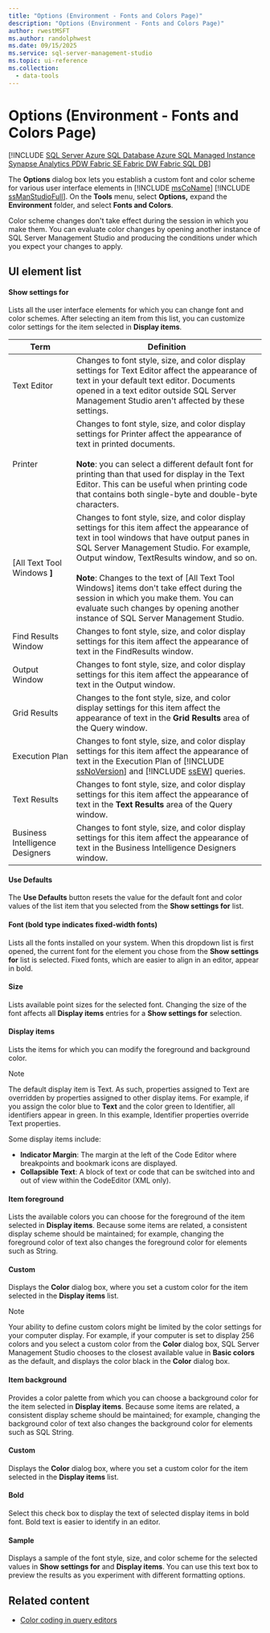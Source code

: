 ```yaml
---
title: "Options (Environment - Fonts and Colors Page)"
description: "Options (Environment - Fonts and Colors Page)"
author: rwestMSFT
ms.author: randolphwest
ms.date: 09/15/2025
ms.service: sql-server-management-studio
ms.topic: ui-reference
ms.collection:
  - data-tools
---
```

# Options (Environment - Fonts and Colors Page)

[!INCLUDE [SQL Server Azure SQL Database Azure SQL Managed Instance Synapse Analytics PDW Fabric SE Fabric DW Fabric SQL DB](../includes/applies-to-version/sql-asdb-asdbmi-asa-pdw-fabricse-fabricdw-fabricsqldb.md)]

The **Options** dialog box lets you establish a custom font and color scheme for various user interface elements in [!INCLUDE [msCoName](../includes/msconame-md.md)] [!INCLUDE [ssManStudioFull](../includes/ssmanstudiofull-md.md)]. On the **Tools** menu, select **Options,** expand the **Environment** folder, and select **Fonts and Colors**.

Color scheme changes don't take effect during the session in which you make them. You can evaluate color changes by opening another instance of SQL Server Management Studio and producing the conditions under which you expect your changes to apply.

## UI element list

#### Show settings for

Lists all the user interface elements for which you can change font and color schemes. After selecting an item from this list, you can customize color settings for the item selected in **Display items**.

| Term | Definition |
| --- | --- |
| Text Editor | Changes to font style, size, and color display settings for Text Editor affect the appearance of text in your default text editor. Documents opened in a text editor outside SQL Server Management Studio aren't affected by these settings. |
| Printer | Changes to font style, size, and color display settings for Printer affect the appearance of text in printed documents.<br /><br />**Note**: you can select a different default font for printing than that used for display in the Text Editor. This can be useful when printing code that contains both single-byte and double-byte characters. |
| [All Text Tool Windows **]** | Changes to font style, size, and color display settings for this item affect the appearance of text in tool windows that have output panes in SQL Server Management Studio. For example, Output window, TextResults window, and so on.<br /><br />**Note**: Changes to the text of [All Text Tool Windows] items don't take effect during the session in which you make them. You can evaluate such changes by opening another instance of SQL Server Management Studio. |
| Find Results Window | Changes to font style, size, and color display settings for this item affect the appearance of text in the FindResults window. |
| Output Window | Changes to font style, size, and color display settings for this item affect the appearance of text in the Output window. |
| Grid Results | Changes to the font style, size, and color display settings for this item affect the appearance of text in the **Grid Results** area of the Query window. |
| Execution Plan | Changes to font style, size, and color display settings for this item affect the appearance of text in the Execution Plan of [!INCLUDE [ssNoVersion](../includes/ssnoversion-md.md)] and [!INCLUDE [ssEW](../includes/ssew-md.md)] queries. |
| Text Results | Changes to font style, size, and color display settings for this item affect the appearance of text in the **Text Results** area of the Query window. |
| Business Intelligence Designers | Changes to font style, size, and color display settings for this item affect the appearance of text in the Business Intelligence Designers window. |

#### Use Defaults

The **Use Defaults** button resets the value for the default font and color values of the list item that you selected from the **Show settings for** list.

#### Font (bold type indicates fixed-width fonts)

Lists all the fonts installed on your system. When this dropdown list is first opened, the current font for the element you chose from the **Show settings for** list is selected. Fixed fonts, which are easier to align in an editor, appear in bold.

#### Size

Lists available point sizes for the selected font. Changing the size of the font affects all **Display items** entries for a **Show settings for** selection.

#### Display items

Lists the items for which you can modify the foreground and background color.

> [!NOTE]  
> The default display item is Text. As such, properties assigned to Text are overridden by properties assigned to other display items. For example, if you assign the color blue to **Text** and the color green to Identifier, all identifiers appear in green. In this example, Identifier properties override Text properties.

Some display items include:

- **Indicator Margin**: The margin at the left of the Code Editor where breakpoints and bookmark icons are displayed.
- **Collapsible Text**: A block of text or code that can be switched into and out of view within the CodeEditor (XML only).

#### Item foreground

Lists the available colors you can choose for the foreground of the item selected in **Display items**. Because some items are related, a consistent display scheme should be maintained; for example, changing the foreground color of text also changes the foreground color for elements such as String.

#### Custom

Displays the **Color** dialog box, where you set a custom color for the item selected in the **Display items** list.

> [!NOTE]  
> Your ability to define custom colors might be limited by the color settings for your computer display. For example, if your computer is set to display 256 colors and you select a custom color from the **Color** dialog box, SQL Server Management Studio chooses to the closest available value in **Basic colors** as the default, and displays the color black in the **Color** dialog box.

#### Item background

Provides a color palette from which you can choose a background color for the item selected in **Display items**. Because some items are related, a consistent display scheme should be maintained; for example, changing the background color of text also changes the background color for elements such as SQL String.

#### Custom

Displays the **Color** dialog box, where you set a custom color for the item selected in the **Display items** list.

#### Bold

Select this check box to display the text of selected display items in bold font. Bold text is easier to identify in an editor.

#### Sample

Displays a sample of the font style, size, and color scheme for the selected values in **Show settings for** and **Display items**. You can use this text box to preview the results as you experiment with different formatting options.

## Related content

- [Color coding in query editors](../scripting/color-coding-in-query-editors.md)
